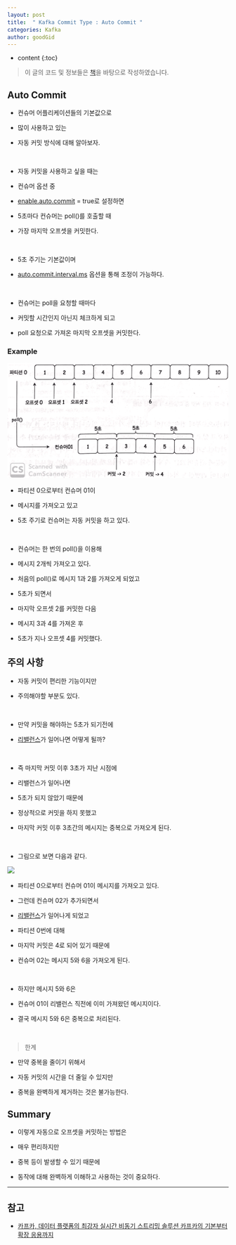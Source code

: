 ```yaml
---
layout: post
title:  " Kafka Commit Type : Auto Commit "
categories: Kafka
author: goodGid
---
```

* content
{:toc}

> 이 글의 코드 및 정보들은 [책](https://book.naver.com/bookdb/book_detail.nhn?bid=13540082)을 바탕으로 작성하였습니다.

## Auto Commit

* 컨슈머 어플리케이션들의 기본값으로

* 많이 사용하고 있는

* 자동 커밋 방식에 대해 알아보자.

<br>

* 자동 커밋을 사용하고 싶을 때는

* 컨슈머 옵션 중 

* [enable.auto.commit]({{site.url}}/Kafka-Consumer-Option/#enableautocommit) = true로 설정하면

* 5초마다 컨슈머는 poll()를 호출할 때

* 가장 마지막 오프셋을 커밋한다.

<br>

* 5초 주기는 기본값이며

* [auto.commit.interval.ms]({{site.url}}/Kafka-Consumer-Option/#autocommitintervalms) 옵션을 통해 조정이 가능하다.








<br>

* 컨슈머는 poll을 요청할 때마다

* 커밋할 시간인지 아닌지 체크하게 되고

* poll 요청으로 가져온 마지막 오프셋을 커밋한다.

### Example

![](/assets/img/kafka/Kafka-Commit-Type-Auto-Commit_1.png)

* 파티션 0으로부터 컨슈머 01이 

* 메시지를 가져오고 있고

* 5초 주기로 컨슈머는 자동 커밋을 하고 있다.

<br>

* 컨슈머는 한 번의 poll()을 이용해

* 메시지 2개씩 가져오고 있다.

* 처음의 poll()로 메시지 1과 2를 가져오게 되었고

* 5초가 되면서

* 마지막 오프셋 2를 커밋한 다음

* 메시지 3과 4를 가져온 후 

* 5초가 지나 오프셋 4를 커밋했다.




## 주의 사항

* 자동 커밋이 편리한 기능이지만

* 주의해야할 부분도 있다.

<br>

* 만약 커밋을 해야하는 5초가 되기전에

*  [리밸런스]({{site.url}}/Kafka-Consumer-Group-Rebalance/)가 일어나면 어떻게 될까?

<br>

* 즉 마지막 커밋 이후 3초가 지난 시점에

* 리밸런스가 일어나면

* 5초가 되지 않았기 때문에 

* 정상적으로 커밋을 하지 못했고

* 마지막 커밋 이후 3초간의 메시지는 중복으로 가져오게 된다.

<br>

* 그림으로 보면 다음과 같다.

![](/assets/img/kafka/Kafka-Commit-Type-Auto-Commit_2.png)

* 파티션 0으로부터 컨슈머 01이 메시지를 가져오고 있다.

* 그런데 컨슈머 02가 추가되면서

* [리밸런스]({{site.url}}/Kafka-Consumer-Group-Rebalance/)가 일어나게 되었고

* 파티션 0번에 대해 

* 마지막 커밋은 4로 되어 있기 때문에

* 컨슈머 02는 메시지 5와 6을 가져오게 된다.

<br>

* 하지만 메시지 5와 6은 

* 컨슈머 01이 리밸런스 직전에 이미 가져왔던 메시지이다.

* 결국 메시지 5와 6은 중복으로 처리된다.

<br>

> 한계

* 만약 중복을 줄이기 위해서 

* 자동 커밋의 시간을 더 줄일 수 있지만

* 중복을 완벽하게 제거하는 것은 불가능한다.



## Summary

* 이렇게 자동으로 오프셋을 커밋하는 방법은

* 매우 편리하지만

* 중복 등이 발생할 수 있기 때문에

* 동작에 대해 완벽하게 이해하고 사용하는 것이 중요하다.

---

## 참고

* [카프카, 데이터 플랫폼의 최강자 실시간 비동기 스트리밍 솔루션 카프카의 기본부터 확장 응용까지](https://book.naver.com/bookdb/book_detail.nhn?bid=13540082)